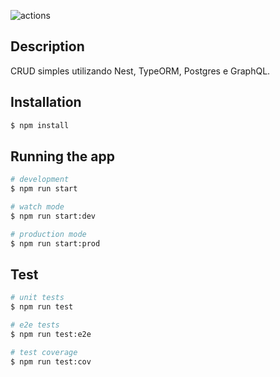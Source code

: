 ![actions](https://github.com/Lpfigueiredo/nest-graphql/workflows/actions/badge.svg)

## Description

CRUD simples utilizando Nest, TypeORM, Postgres e GraphQL.

## Installation

```bash
$ npm install
```

## Running the app

```bash
# development
$ npm run start

# watch mode
$ npm run start:dev

# production mode
$ npm run start:prod
```

## Test

```bash
# unit tests
$ npm run test

# e2e tests
$ npm run test:e2e

# test coverage
$ npm run test:cov
```
